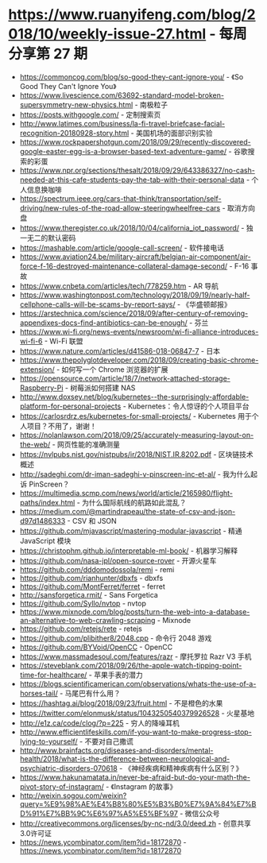 # https://www.ruanyifeng.com/blog/2018/10/weekly-issue-27.html - 每周分享第 27 期

- https://commoncog.com/blog/so-good-they-cant-ignore-you/ - 《So Good They Can't Ignore You》
- https://www.livescience.com/63692-standard-model-broken-supersymmetry-new-physics.html - 南极粒子
- https://posts.withgoogle.com/ - 定制搜索页
- http://www.latimes.com/business/la-fi-travel-briefcase-facial-recognition-20180928-story.html - 美国机场的面部识别实验
- https://www.rockpapershotgun.com/2018/09/29/recently-discovered-google-easter-egg-is-a-browser-based-text-adventure-game/ - 谷歌搜索的彩蛋
- https://www.npr.org/sections/thesalt/2018/09/29/643386327/no-cash-needed-at-this-cafe-students-pay-the-tab-with-their-personal-data - 个人信息换咖啡
- https://spectrum.ieee.org/cars-that-think/transportation/self-driving/new-rules-of-the-road-allow-steeringwheelfree-cars - 取消方向盘
- https://www.theregister.co.uk/2018/10/04/california_iot_password/ - 独一无二的默认密码
- https://mashable.com/article/google-call-screen/ - 软件接电话
- https://www.aviation24.be/military-aircraft/belgian-air-component/air-force-f-16-destroyed-maintenance-collateral-damage-second/ - F-16 事故
- https://www.cnbeta.com/articles/tech/778259.htm - AR 导航
- https://www.washingtonpost.com/technology/2018/09/19/nearly-half-cellphone-calls-will-be-scams-by-report-says/ - 《华盛顿邮报》
- https://arstechnica.com/science/2018/09/after-century-of-removing-appendixes-docs-find-antibiotics-can-be-enough/ - 芬兰
- https://www.wi-fi.org/news-events/newsroom/wi-fi-alliance-introduces-wi-fi-6 - Wi-Fi 联盟
- https://www.nature.com/articles/d41586-018-06847-7 - 日本
- https://www.thepolyglotdeveloper.com/2018/09/creating-basic-chrome-extension/ - 如何写一个 Chrome 浏览器的扩展
- https://opensource.com/article/18/7/network-attached-storage-Raspberry-Pi - 树莓派如何搭建 NAS
- http://www.doxsey.net/blog/kubernetes--the-surprisingly-affordable-platform-for-personal-projects - Kubernetes：令人惊讶的个人项目平台
- https://carlosrdrz.es/kubernetes-for-small-projects/ - Kubernetes 用于个人项目？不用了，谢谢！
- https://nolanlawson.com/2018/09/25/accurately-measuring-layout-on-the-web/ - 网页性能的准确测量
- https://nvlpubs.nist.gov/nistpubs/ir/2018/NIST.IR.8202.pdf - 区块链技术概述
- http://sadeghi.com/dr-iman-sadeghi-v-pinscreen-inc-et-al/ - 我为什么起诉 PinScreen？
- https://multimedia.scmp.com/news/world/article/2165980/flight-paths/index.html - 为什么国际航线的航路如此混乱？
- https://medium.com/@martindrapeau/the-state-of-csv-and-json-d97d1486333 - CSV 和 JSON
- https://github.com/mjavascript/mastering-modular-javascript - 精通 JavaScript 模块
- https://christophm.github.io/interpretable-ml-book/ - 机器学习解释
- https://github.com/nasa-jpl/open-source-rover - 开源火星车
- https://github.com/dddomodossola/remi - remi
- https://github.com/rianhunter/dbxfs - dbxfs
- https://github.com/MontFerret/ferret - ferret
- http://sansforgetica.rmit/ - Sans Forgetica
- https://github.com/Syllo/nvtop - nvtop
- https://www.mixnode.com/blog/posts/turn-the-web-into-a-database-an-alternative-to-web-crawling-scraping - Mixnode
- https://github.com/retejs/rete - retejs
- https://github.com/plibither8/2048.cpp - 命令行 2048 游戏
- https://github.com/BYVoid/OpenCC - OpenCC
- https://www.massmadesoul.com/features/razr - 摩托罗拉 Razr V3 手机
- https://steveblank.com/2018/09/26/the-apple-watch-tipping-point-time-for-healthcare/ - 苹果手表的潜力
- https://blogs.scientificamerican.com/observations/whats-the-use-of-a-horses-tail/ - 马尾巴有什么用？
- https://hashtag.ai/blog/2018/09/23/fruit.html - 不是橙色的水果
- https://twitter.com/elonmusk/status/1043250540379926528 - 火星基地
- http://e1z.ca/code/clog/?p=225 - 穷人的降噪耳机
- http://www.efficientlifeskills.com/if-you-want-to-make-progress-stop-lying-to-yourself/ - 不要对自己撒谎
- http://www.brainfacts.org/diseases-and-disorders/mental-health/2018/what-is-the-difference-between-neurological-and-psychiatric-disorders-070618 - 《神经疾病和精神疾病有什么区别？》
- https://www.hakunamatata.in/never-be-afraid-but-do-your-math-the-pivot-story-of-instagram/ - 《Instagram 的故事》
- http://weixin.sogou.com/weixin?query=%E9%98%AE%E4%B8%80%E5%B3%B0%E7%9A%84%E7%BD%91%E7%BB%9C%E6%97%A5%E5%BF%97 - 微信公众号
- http://creativecommons.org/licenses/by-nc-nd/3.0/deed.zh - 创意共享3.0许可证
- https://news.ycombinator.com/item?id=18172870 - https://news.ycombinator.com/item?id=18172870